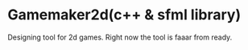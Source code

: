 # Gamemaker2d(c++ & sfml library)
Designing tool for 2d games. Right now the tool is faaar from ready.

